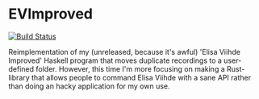 # EVImproved
[![Build Status](https://travis-ci.org/Detegr/EVImproved.svg?branch=master)](https://travis-ci.org/Detegr/EVImproved)

Reimplementation of my (unreleased, because it's awful) 'Elisa Viihde Improved' Haskell program that moves duplicate recordings to a user-defined folder. However, this time I'm more focusing on making a Rust-library that allows people to command Elisa Viihde with a sane API rather than doing an hacky application for my own use.

